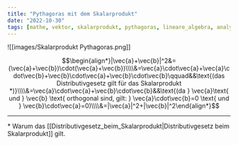 ```yaml
---
title: "Pythagoras mit dem Skalarprodukt"
date: "2022-10-30"
tags: [mathe, vektor, skalarprodukt, pythagoras, lineare_algebra, analytische_geometrie]
---
```

![[images/Skalarprodukt Pythagoras.png]]

$$\begin{align*}|\vec{a}+\vec{b}|^2&=(\vec{a}+\vec{b})\cdot(\vec{a}+\vec{b})\\\\&=\vec{a}\cdot\vec{a}+\vec{a}\cdot\vec{b}+\vec{b}\cdot\vec{a}+\vec{b}\cdot\vec{b}\qquad&&\text{(das Distributivgesetz gilt für das Skalarprodukt *)}\\\\&=\vec{a}\cdot\vec{a}+\vec{b}\cdot\vec{b}&&\text{(da } \vec{a}\text{ und } \vec{b} \text{ orthogonal sind, gilt: } \vec{a}\cdot\vec{b}=0 \text{ und } \vec{b}\cdot\vec{a}=0)\\\\&=|\vec{a}|^2+|\vec{b}|^2\end{align*}$$

---
\* Warum das [[Distributivgesetz_beim_Skalarprodukt|Distributivgesetz beim Skalarprodukt]] gilt.
 